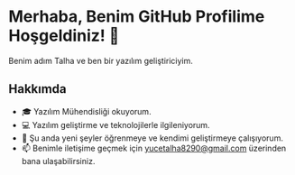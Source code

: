 # Merhaba, Benim GitHub Profilime Hoşgeldiniz! 👋

Benim adım Talha ve ben bir yazılım geliştiriciyim.

## Hakkımda

- 🎓 Yazılım Mühendisliği okuyorum.
- 💻 Yazılım geliştirme ve teknolojilerle ilgileniyorum.
- 🌱 Şu anda yeni şeyler öğrenmeye ve kendimi geliştirmeye çalışıyorum.
- 📫 Benimle iletişime geçmek için yucetalha8290@gmail.com üzerinden bana ulaşabilirsiniz.


